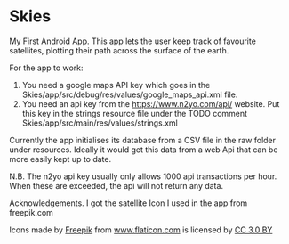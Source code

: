 # Skies
My First Android App. 
This app lets the user keep track of favourite satellites, plotting their path across the surface of the earth.

For the app to work:
1. You need a google maps API key which goes in the Skies/app/src/debug/res/values/google_maps_api.xml file.
2. You need an api key from the https://www.n2yo.com/api/ website. 
   Put this key in the strings resource file under the TODO comment Skies/app/src/main/res/values/strings.xml
   
Currently the app initialises its database from a CSV file in the raw folder under resources. Ideally it would get this data
from a web Api that can be more easily kept up to date.

N.B. 
The n2yo api key usually only allows 1000 api transactions per hour. When these are exceeded, the api will not return
any data.

Acknowledgements. 
I got the satellite Icon I used in the app from freepik.com

Icons made by <a href="https://www.freepik.com/" 
title="Freepik">Freepik</a> from <a href="https://www.flaticon.com/"
title="Flaticon">www.flaticon.com</a> is licensed by
<a href="http://creativecommons.org/licenses/by/3.0/" 
title="Creative Commons BY 3.0" target="_blank">CC 3.0 BY</a>


